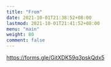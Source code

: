 ```yaml
---
title: "From"
date: 2021-10-01T21:38:52+08:00
lastmod: 2021-10-01T21:41:52+08:00
menu: "main"
weight: 80
comment: false
---
```


https://forms.gle/GitXDK59q3pskQdx5